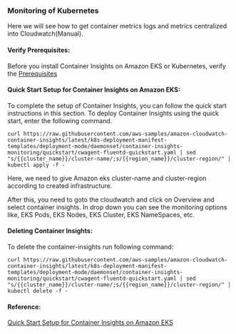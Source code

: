 ### Monitoring of Kubernetes
  Here we will see how to get container metrics logs and metrics centralized into Cloudwatch(Manual).
#### Verify Prerequisites:
  Before you install Container Insights on Amazon EKS or Kubernetes, verify the [Prerequisites](https://docs.aws.amazon.com/AmazonCloudWatch/latest/monitoring/Container-Insights-prerequisites.html)
#### Quick Start Setup for Container Insights on Amazon EKS:
  To complete the setup of Container Insights, you can follow the quick start instructions in this section.
  To deploy Container Insights using the quick start, enter the following command.
```
curl https://raw.githubusercontent.com/aws-samples/amazon-cloudwatch-container-insights/latest/k8s-deployment-manifest-templates/deployment-mode/daemonset/container-insights-monitoring/quickstart/cwagent-fluentd-quickstart.yaml | sed "s/{{cluster_name}}/cluster-name/;s/{{region_name}}/cluster-region/" | kubectl apply -f -
```

Here, we need to give Amazon eks cluster-name and cluster-region according to created infrastructure.

After this, you need to goto the cloudwatch and click on Overview and select container insights.
In drop down you can see the monitoring options like, EKS Pods, EKS Nodes, EKS Cluster, EKS NameSpaces, etc.

#### Deleting Container Insights:
  To delete the container-insights run following command:
```
curl https://raw.githubusercontent.com/aws-samples/amazon-cloudwatch-container-insights/latest/k8s-deployment-manifest-templates/deployment-mode/daemonset/container-insights-monitoring/quickstart/cwagent-fluentd-quickstart.yaml | sed "s/{{cluster_name}}/cluster-name/;s/{{region_name}}/cluster-region/" | kubectl delete -f -
```

#### Reference:
[Quick Start Setup for Container Insights on Amazon EKS](https://docs.aws.amazon.com/AmazonCloudWatch/latest/monitoring/Container-Insights-setup-EKS-quickstart.html)

